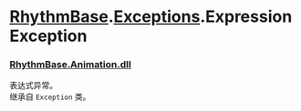# [RhythmBase](../namespaces.md).[Exceptions](../namespace/Exceptions.md).ExpressionException
### [RhythmBase.Animation.dll](../assembly/RhythmAnimation.md)
表达式异常。  
继承自 `Exception` 类。